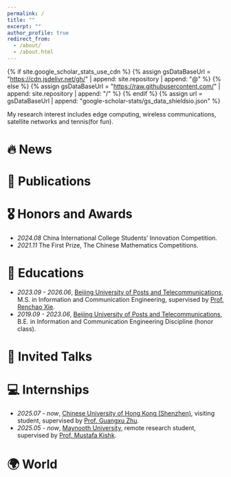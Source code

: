 ```yaml
---
permalink: /
title: ""
excerpt: ""
author_profile: true
redirect_from: 
  - /about/
  - /about.html
---
```


{% if site.google_scholar_stats_use_cdn %}
{% assign gsDataBaseUrl = "https://cdn.jsdelivr.net/gh/" | append: site.repository | append: "@" %}
{% else %}
{% assign gsDataBaseUrl = "https://raw.githubusercontent.com/" | append: site.repository | append: "/" %}
{% endif %}
{% assign url = gsDataBaseUrl | append: "google-scholar-stats/gs_data_shieldsio.json" %}

<span class='anchor' id='about-me'></span>

My research interest includes edge computing, wireless communications, satellite networks and tennis(for fun).


# 🔥 News


# 📝 Publications 


# 🎖 Honors and Awards
- *2024.08* China International College Students’ Innovation Competition.  
- *2021.11* The First Prize, The Chinese Mathematics Competitions.  

# 📖 Educations
- *2023.09 - 2026.06*, [Beijing University of Posts and Telecommunications](https://www.bupt.edu.cn/), M.S. in Information and Communication Engineering, supervised by [Prof. Renchao Xie](https://scholar.google.com/citations?hl=en&user=sT5_96EAAAAJ).   
- *2019.09 - 2023.06*, [Beijing University of Posts and Telecommunications](https://www.bupt.edu.cn/), B.E. in Information and Communication Engineering Discipline (honor class).  

# 💬 Invited Talks


# 💻 Internships
- *2025.07 - now*, [Chinese University of Hong Kong (Shenzhen)](https://www.cuhk.edu.cn/en), visiting student, supervised by [Prof. Guangxu Zhu](https://sites.google.com/view/guangxuzhu/home).    
- *2025.05 - now*, [Maynooth University](https://www.maynoothuniversity.ie/), remote research student, supervised by [Prof. Mustafa Kishk](https://sites.google.com/site/mustafaakishk/home).

# 🌍 World
<div style="max-width:400px; margin:auto;">
  <script type='text/javascript' id='mapmyvisitors' src='https://mapmyvisitors.com/map.js?cl=ffffff&w=450&t=n&d=RS-h-PPd6DfhQaf8Lc1z8fVNaqcq1hrS4yJRa2HWah8'></script>
</div>


